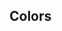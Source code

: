 ## Colors
<palette>
	<color name="Space cadet" hex="1f2041" r="31" g="32" b="65" />
	<color name="English Violet" hex="4b3f72" r="75" g="63" b="114" />
	<color name="Sunglow" hex="ffc857" r="255" g="200" b="87" />
</palette>
